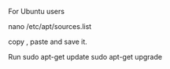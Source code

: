For Ubuntu users

nano /etc/apt/sources.list

copy , paste and save it.

Run     sudo apt-get update 
	sudo apt-get upgrade



